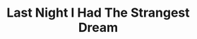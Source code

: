 ---
inv_num: 2009-041
add_credit:
url: 2009-041-last-night-i-had-the-strangest-dream
title: Last Night I Had The Strangest Dream
year: '2009'
display_year: '2009'
medium:
dims:
pitch: Me playing folk music and singing through auto-tune. Uuugh.
ps:
live_url:
youtube: https://www.youtube.com/watch?v=Kow3MR2kTVs
related_code:
subheading:
download:
commission:
related: "[36] 2007-003 Apple GarageBand Auto Tune Demonstration - appleautotune"
layout: things-i-made
---